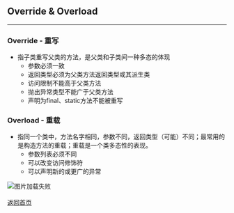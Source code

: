 ## **Override & Overload**
----------------------------

### **Override - 重写**
* 指子类重写父类的方法，是父类和子类间一种多态的体现
    + 参数必须一致<br>
    + 返回类型必须为父类方法返回类型或其派生类<br>
    + 访问限制不能高于父类方法<br>
    + 抛出异常类型不能广于父类方法<br>
    + 声明为final、static方法不能被重写

### **Overload - 重载**
* 指同一个类中，方法名字相同，参数不同，返回类型（可能）不同；最常用的是构造方法的重载；重载是一个类多态性的表现。
    + 参数列表必须不同<br>
    + 可以改变访问修饰符<br>
    + 可以声明新的或更广的异常

![图片加载失败](http://maxwell-blog.cn/image/over1.png)
<br>
<br>
[返回首页](https://maxwell-blog.cn)



